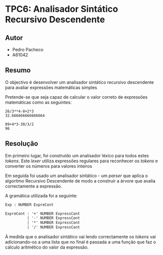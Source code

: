 # TPC6: Analisador Sintático Recursivo Descendente

## Autor

- Pedro Pacheco
- A61042

## Resumo

O objectivo é desenvolver um analisador sintático recursivo descendente para avaliar expressões matemáticas simples

Pretende-se que seja capaz de calcular o valor correto de expressões matemáticas como as seguintes:

```
26/3**4-8+2*3
32.666666666666664

89+4*3-30/3/2
96
```

## Resolução

Em primeiro lugar, foi construído um analisador léxico para todos estes *tokens*.
Este *lexer* utiliza expressões regulares para reconhecer os *tokens* e converter os números para valores inteiros

Em seguida foi usado um analisador sintático - um *parser* que aplica o algoritmo Recursivo Descendente de modo a construir a árvore que avalia correctamente a expressão.

A gramática utilizada foi a seguinte:

```yacc
Exp : NUMBER ExpreCont

ExpreCont : '+' NUMBER ExpressCont
          | '-' NUMBER ExpressCont
          | '*' NUMBER ExpressCont
          | '/' NUMBER ExpressCont
```

À medida que o analisador sintático vai lendo correctamente os *tokens* vai adicionando-os a uma lista que no final é passada a uma função que faz o cálculo aritmético do valor da expressão.
